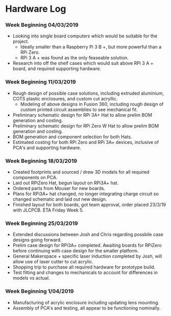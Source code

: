 # Hardware Log

### Week Beginning 04/03/2019
* Looking into single board computers which would be suitable for the project.
	* Ideally smaller than a Raspberry Pi 3 B +, but more powerful than a RPi Zero.
	* RPi 3 A + was found as the only feaseable solution.
* Research into off the shelf cases which would suit above RPi 3 A + board, and required supporting hardware.

### Week Beginning 11/03/2019
* Rough design of possible case solutions, including extruded aluminium, COTS plastic enclosures, and custom cut acryllic.
	* Modeling of above designs in Fusion 360, including rough design of custom printed circuit assemblies to see mechanical fit.
* Preliminary schematic design for RPi 3A+ Hat to allow prelim BOM generation and costing.
* Preliminary schematic design for RPi Zero W Hat to allow prelim BOM generation and costing.
* BOM generation and component selection for both Hats.
* Estimated costing for both RPi Zero and RPi 3A+ devices, inclusive of PCA's and supporting hardware.

### Week Beginning 18/03/2019
* Created footprints and sourced / drew 3D models for all required components on PCA.
* Laid out RPiZero Hat, begun layout on RPi3A+ hat.
* Ordered parts from Mouser for new boards.
* Plans for RPi3A+ hat changed, no longer integrating charge circuit so changed schematic and laid out new design.
* Finished layout for both boards, got team approval, order placed 23/3/19 with JLCPCB. ETA Friday Week 5.

### Week Beginning 25/03/2019
* Extended discussions between Josh and Chris regarding possbile case designs going forward.
* Prelim case design for RPi3A+ completed. Awaiting boards for RPiZero before continuing with case design for the smaller platform. 
* General Makerspace + specific laser induction completed by Josh, will allow use of laser cutter to cut acrylic. 
* Shopping trip to purchase all required hardware for prototype build. 
* Test fitting and changes to mechanicals to account for differences in models vs actual.

### Week Beginning 1/04/2019
* Manufacturing of acrylic enclosure including updating lens mounting.
* Assembly of PCA's and testing, all appear to be functioning nominally. 